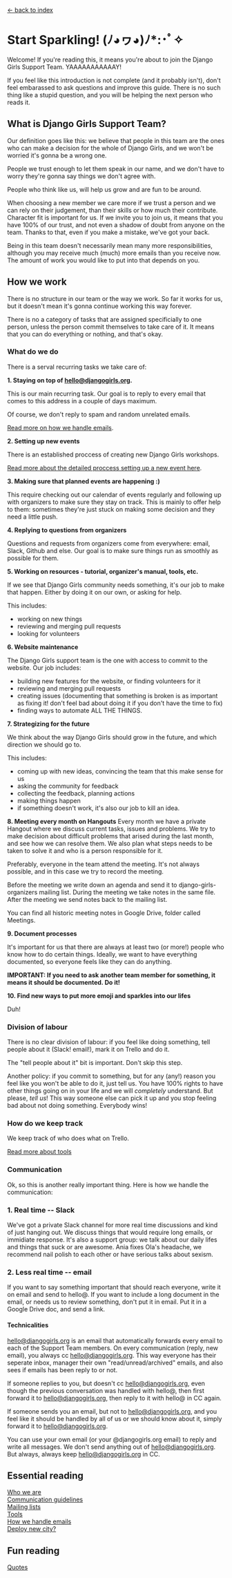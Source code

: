 [<- back to index](../README.md)

# Start Sparkling! (ﾉ◕ヮ◕)ﾉ*:･ﾟ✧

Welcome! If you're reading this, it means you're about to join the Django Girls Support Team. YAAAAAAAAAAAY!

If you feel like this introduction is not complete (and it probably isn't), don't feel embarassed to ask questions and improve this guide. There is no such thing like a stupid question, and you will be helping the next person who reads it.

## What is Django Girls Support Team?

Our definition goes like this: we believe that people in this team are the ones who can make a decision for the whole of Django Girls, and we won't be worried it's gonna be a wrong one. 

People we trust enough to let them speak in our name, and we don't have to worry they're gonna say things we don't agree with. 

People who think like us, will help us grow and are fun to be around. 

When choosing a new member we care more if we trust a person and we can rely on their judgement, than their skills or how much their contribute. Character fit is important for us. If we invite you to join us, it means that you have 100% of our trust, and not even a shadow of doubt from anyone on the team. Thanks to that, even if you make a mistake, we've got your back. 

Being in this team doesn't necessarily mean many more responsibilities, although you may receive much (much) more emails than you receive now. The amount of work you would like to put into that depends on you. 

## How we work

There is no structure in our team or the way we work. So far it works for us, but it doesn't mean it's gonna continue working this way forever.

There is no a category of tasks that are assigned specificially to one person, unless the person commit themselves to take care of it. It means that you can do everything or nothing, and that's okay. 

### What do we do

There is a serval recurring tasks we take care of: 

**1. Staying on top of hello@djangogirls.org.**

This is our main recurring task. Our goal is to reply to every email that comes to this address in a couple of days maximum. 

Of course, we don't reply to spam and random unrelated emails. 

[Read more on how we handle emails](rainbows/emails.md).

**2. Setting up new events**

There is an established proccess of creating new Django Girls workshops. 

[Read more about the detailed proccess setting up a new event here](process/new-event.md).

**3. Making sure that planned events are happening :)**

This require checking out our calendar of events regularly and following up with organizers to make sure they stay on track. This is mainly to offer help to them: sometimes they're just stuck on making some decision and they need a little push.

**4. Replying to questions from organizers**

Questions and requests from organizers come from everywhere: email, Slack, Github and else. Our goal is to make sure things run as smoothly as possible for them. 

**5. Working on resources - tutorial, organizer's manual, tools, etc.**

If we see that Django Girls community needs something, it's our job to make that happen. Either by doing it on our own, or asking for help. 

This includes:

- working on new things
- reviewing and merging pull requests
- looking for volunteers

**6. Website maintenance**

The Django Girls support team is the one with access to commit to the website. Our job includes:

- building new features for the website, or finding volunteers for it
- reviewing and merging pull requests
- creating issues (documenting that something is broken is as important as fixing it! don't feel bad about doing it if you don't have the time to fix)
- finding ways to automate ALL THE THINGS.

**7. Strategizing for the future**

We think about the way Django Girls should grow in the future, and which direction we should go to. 

This includes:
- coming up with new ideas, convincing the team that this make sense for us
- asking the community for feedback
- collecting the feedback, planning actions
- making things happen
- if something doesn't work, it's also our job to kill an idea.

**8. Meeting every month on Hangouts**
Every month we have a private Hangout where we discuss current tasks, issues and problems. We try to make decision about difficult problems that arised during the last month, and see how we can resolve them. We also plan what steps needs to be taken to solve it and who is a person responsible for it.

Preferably, everyone in the team attend the meeting. It's not always possible, and in this case we try to record the meeting.

Before the meeting we write down an agenda and send it to django-girls-organizers mailing list. During the meeting we take notes in the same file. After the meeting we send notes back to the mailing list. 

You can find all historic meeting notes in Google Drive, folder called Meetings.

**9. Document processes**

It's important for us that there are always at least two (or more!) people who know how to do certain things. Ideally, we want to have everything documented, so everyone feels like they can do anything. 

**IMPORTANT: If you need to ask another team member for something, it means it should be documented. Do it!**

**10. Find new ways to put more emoji and sparkles into our lifes**

Duh!


### Division of labour

There is no clear division of labour: if you feel like doing something, tell people about it (Slack! email!), mark it on Trello and do it. 

The "tell people about it" bit is important. Don't skip this step.

Another policy: if you commit to something, but for any (any!) reason you feel like you won't be able to do it, just tell us. You have 100% rights to have other things going on in your life and we will *completely* understand. But please, *tell us*! This way someone else can pick it up and you stop feeling bad about not doing something. Everybody wins!

### How do we keep track

We keep track of who does what on Trello. 

[Read more about tools](tools.md)

### Communication

Ok, so this is another really important thing. Here is how we handle the communication:

### 1. Real time -- Slack

We've got a private Slack channel for more real time discussions and kind of just hanging out. We discuss things that would require long emails, or immidiate response. It's also a support group: we talk about our daily lifes and things that suck or are awesome. Ania fixes Ola's headache, we recommend nail polish to each other or have serious talks about sexism. 

### 2. Less real time -- email

If you want to say something important that should reach everyone, write it on email and send to hello@. If you want to include a long document in the email, or needs us to review something, don't put it in email. Put it in a Google Drive doc, and send a link. 

#### Technicalities

hello@djangogirls.org is an email that automatically forwards every email to each of the Support Team members. On every communication (reply, new email), you always cc hello@djangogirls.org. This way everyone has their seperate inbox, manager their own "read/unread/archived" emails, and also sees if emails has been reply to or not. 

If someone replies to you, but doesn't cc hello@djangogirls.org, even though the previous conversation was handled with hello@, then first forward it to hello@djangogirls.org, then reply to it with hello@ in CC again.

If someone sends you an email, but not to hello@djangogirls.org, and you feel like it should be handled by all of us or we should know about it, simply forward it to hello@djangogirls.org.

You can use your own email (or your @djangogirls.org email) to reply and write all messages. We don't send anything out of hello@djangogirls.org. But always, always keep hello@djangogirls.org in CC.

## Essential reading

[Who we are]()  
[Communication guidelines]()  
[Mailing lists](mailing-lists.md)  
[Tools](tools.md)  
[How we handle emails]()  
[Deploy new city?]()  

## Fun reading

[Quotes]()